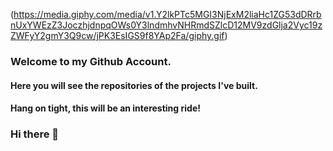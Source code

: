 (https://media.giphy.com/media/v1.Y2lkPTc5MGI3NjExM2liaHc1ZG53dDRrbnUxYWEzZ3JoczhjdnpqOWs0Y3lndmhvNHRmdSZlcD12MV9zdGlja2Vyc19zZWFyY2gmY3Q9cw/jPK3EsIGS9f8YAp2Fa/giphy.gif)

### Welcome to my Github Account.
#### Here you will see the repositories of the projects I've built.
#### Hang on tight, this will be an interesting ride!



### Hi there 👋

<!--
**ObiomaIkpe/ObiomaIkpe** is a ✨ _special_ ✨ repository because its `README.md` (this file) appears on your GitHub profile.

Here are some ideas to get you started:

- 🔭 I’m currently working on ...
- 🌱 I’m currently learning ...
- 👯 I’m looking to collaborate on ...
- 🤔 I’m looking for help with ...
- 💬 Ask me about ...
- 📫 How to reach me: ...
- 😄 Pronouns: ...
- ⚡ Fun fact: ...
-->
